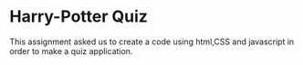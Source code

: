 # Harry-Potter Quiz
This assignment asked us to create a code using html,CSS and javascript in order to make a quiz application.